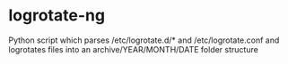 logrotate-ng
============

Python script which parses /etc/logrotate.d/* and /etc/logrotate.conf and logrotates files into an archive/YEAR/MONTH/DATE folder structure
